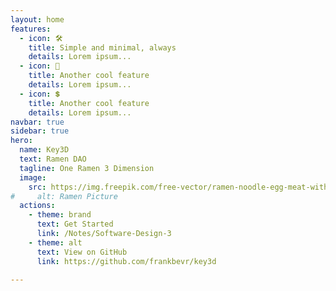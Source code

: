 ```yaml
---
layout: home
features:
  - icon: 🛠️
    title: Simple and minimal, always
    details: Lorem ipsum...
  - icon: 🍜
    title: Another cool feature
    details: Lorem ipsum...
  - icon: 💲
    title: Another cool feature
    details: Lorem ipsum...
navbar: true
sidebar: true 
hero:
  name: Key3D
  text: Ramen DAO
  tagline: One Ramen 3 Dimension
  image:
    src: https://img.freepik.com/free-vector/ramen-noodle-egg-meat-with-chopstick-cartoon_138676-2543.jpg
#     alt: Ramen Picture
  actions:
    - theme: brand
      text: Get Started
      link: /Notes/Software-Design-3
    - theme: alt
      text: View on GitHub
      link: https://github.com/frankbevr/key3d

---
```

